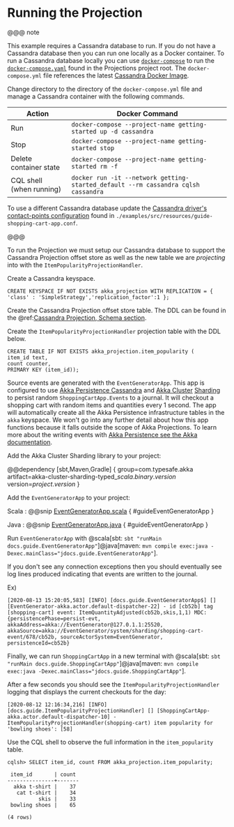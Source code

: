 # Running the Projection

@@@ note

This example requires a Cassandra database to run. 
If you do not have a Cassandra database then you can run one locally as a Docker container.
To run a Cassandra database locally you can use [`docker-compose`](https://docs.docker.com/compose/) to run the [`docker-compose.yaml`](https://raw.githubusercontent.com/akka/akka-projection/master/docker-compose.yml) found in the Projections project root.
The `docker-compose.yml` file references the latest [Cassandra Docker Image](https://hub.docker.com/_/cassandra).

Change directory to the directory of the `docker-compose.yml` file and manage a Cassandra container with the following commands.

| Action                   | Docker Command |
|--------------------------|----------------|
| Run                      | `docker-compose --project-name getting-started up -d cassandra` |
| Stop                     | `docker-compose --project-name getting-started stop` |
| Delete container state   | `docker-compose --project-name getting-started rm -f` |
| CQL shell (when running) | `docker run -it --network getting-started_default --rm cassandra cqlsh cassandra` |

To use a different Cassandra database update the [Cassandra driver's contact-points configuration](https://doc.akka.io/docs/akka-persistence-cassandra/current/configuration.html#contact-points-configuration) found in `./examples/src/resources/guide-shopping-cart-app.conf`.

@@@

To run the Projection we must setup our Cassandra database to support the Cassandra Projection offset store as well as the new table we are _projecting_ into with the `ItemPopularityProjectionHandler`.

Create a Cassandra keyspace.

```
CREATE KEYSPACE IF NOT EXISTS akka_projection WITH REPLICATION = { 'class' : 'SimpleStrategy','replication_factor':1 };
```

Create the Cassandra Projection offset store table.
The DDL can be found in the @ref:[Cassandra Projection, Schema section](../cassandra.md#schema).

Create the `ItemPopularityProjectionHandler` projection table with the DDL below.

```
CREATE TABLE IF NOT EXISTS akka_projection.item_popularity (
item_id text,
count counter,
PRIMARY KEY (item_id));
```

Source events are generated with the `EventGeneratorApp`.
This app is configured to use [Akka Persistence Cassandra](https://doc.akka.io/docs/akka-persistence-cassandra/current/index.html) and [Akka Cluster](https://doc.akka.io/docs/akka/current/typed/cluster.html) [Sharding](https://doc.akka.io/docs/akka/current/typed/cluster-sharding.html) to persist random `ShoppingCartApp.Events` to a journal.
It will checkout a shopping cart with random items and quantities every 1 second.
The app will automatically create all the Akka Persistence infrastructure tables in the `akka` keyspace.
We won't go into any further detail about how this app functions because it falls outside the scope of Akka Projections.
To learn more about the writing events with [Akka Persistence see the Akka documentation](https://doc.akka.io/docs/akka/current/typed/index-persistence.html).

Add the Akka Cluster Sharding library to your project:

@@dependency [sbt,Maven,Gradle] {
group=com.typesafe.akka
artifact=akka-cluster-sharding-typed_$scala.binary.version$
version=$project.version$
}

Add the `EventGeneratorApp` to your project:

Scala
:  @@snip [EventGeneratorApp.scala](/examples/src/test/scala/docs/guide/EventGeneratorApp.scala) { #guideEventGeneratorApp }

Java
:  @@snip [EventGeneratorApp.java](/examples/src/test/java/jdocs/guide/EventGeneratorApp.java) { #guideEventGeneratorApp }

Run `EventGeneratorApp` with @scala[sbt: `sbt "runMain docs.guide.EventGeneratorApp"`]@java[maven: `mvn compile exec:java -Dexec.mainClass="jdocs.guide.EventGeneratorApp"`].

<!-- run from repo:
sbt "examples/test:runMain docs.guide.EventGeneratorApp"
sbt "examples/test:runMain jdocs.guide.EventGeneratorApp"
-->

If you don't see any connection exceptions then you should eventually see log lines produced indicating that events are written to the journal.

Ex)

```shell
[2020-08-13 15:20:05,583] [INFO] [docs.guide.EventGeneratorApp$] [] [EventGenerator-akka.actor.default-dispatcher-22] - id [cb52b] tag [shopping-cart] event: ItemQuantityAdjusted(cb52b,skis,1,1) MDC: {persistencePhase=persist-evt, akkaAddress=akka://EventGenerator@127.0.1.1:25520, akkaSource=akka://EventGenerator/system/sharding/shopping-cart-event/678/cb52b, sourceActorSystem=EventGenerator, persistenceId=cb52b}
```

Finally, we can run `ShoppingCartApp` in a new terminal with @scala[sbt: `sbt "runMain docs.guide.ShoppingCartApp"`]@java[maven: `mvn compile exec:java -Dexec.mainClass="jdocs.guide.ShoppingCartApp"`].

<!-- run from repo:
sbt "examples/test:runMain docs.guide.ShoppingCartApp"
-->

After a few seconds you should see the `ItemPopularityProjectionHandler` logging that displays the current checkouts for the day:

```shell
[2020-08-12 12:16:34,216] [INFO] [docs.guide.ItemPopularityProjectionHandler] [] [ShoppingCartApp-akka.actor.default-dispatcher-10] - ItemPopularityProjectionHandler(shopping-cart) item popularity for 'bowling shoes': [58]
```

Use the CQL shell to observe the full information in the `item_popularity` table.

```
cqlsh> SELECT item_id, count FROM akka_projection.item_popularity;

 item_id       | count
---------------+-------
  akka t-shirt |    37
   cat t-shirt |    34
          skis |    33
 bowling shoes |    65

(4 rows)
```
